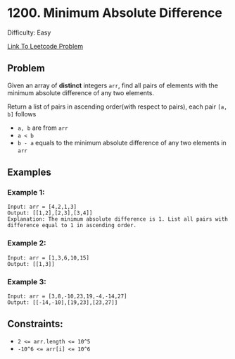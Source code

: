 # 1200. Minimum Absolute Difference
Difficulty: Easy

[Link To Leetcode Problem](https://leetcode.com/problems/minimum-absolute-difference/)

## Problem
Given an array of **distinct** integers `arr`, find all pairs of elements with the minimum absolute difference of any two elements.

Return a list of pairs in ascending order(with respect to pairs), each pair `[a, b]` follows

- `a, b` are from `arr`
- `a < b`
- `b - a` equals to the minimum absolute difference of any two elements in `arr`

## Examples
### Example 1:
```
Input: arr = [4,2,1,3]
Output: [[1,2],[2,3],[3,4]]
Explanation: The minimum absolute difference is 1. List all pairs with difference equal to 1 in ascending order.
```
### Example 2:
```
Input: arr = [1,3,6,10,15]
Output: [[1,3]]
```
### Example 3:
```
Input: arr = [3,8,-10,23,19,-4,-14,27]
Output: [[-14,-10],[19,23],[23,27]]
```

## Constraints:
- `2 <= arr.length <= 10^5`
- `-10^6 <= arr[i] <= 10^6`